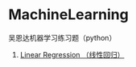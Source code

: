 # MachineLearning
吴恩达机器学习练习题（python）

1. [Linear Regression （线性回归）](https://github.com/AstroHeyang/MachineLearning/tree/master/ex1_Linear_Regression)
